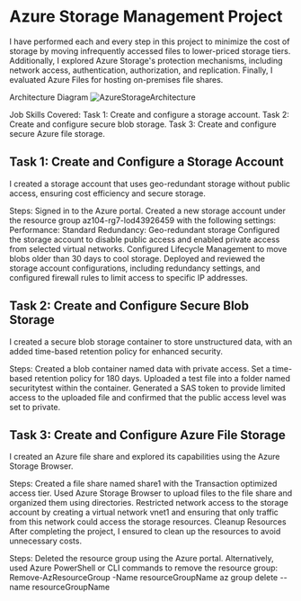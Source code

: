 # Azure Storage Management Project
I have performed each and every step in this project to minimize the cost of storage by moving infrequently accessed files to lower-priced storage tiers. Additionally, I explored Azure Storage's protection mechanisms, including network access, authentication, authorization, and replication. Finally, I evaluated Azure Files for hosting on-premises file shares.

Architecture Diagram
![AzureStorageArchitecture](https://github.com/user-attachments/assets/a82d7428-7c2e-42ff-8ae3-effbc919c567)

Job Skills Covered:
Task 1: Create and configure a storage account.
Task 2: Create and configure secure blob storage.
Task 3: Create and configure secure Azure file storage.

## Task 1: Create and Configure a Storage Account
I created a storage account that uses geo-redundant storage without public access, ensuring cost efficiency and secure storage.

Steps:
Signed in to the Azure portal.
Created a new storage account under the resource group az104-rg7-lod43926459 with the following settings:
Performance: Standard
Redundancy: Geo-redundant storage
Configured the storage account to disable public access and enabled private access from selected virtual networks.
Configured Lifecycle Management to move blobs older than 30 days to cool storage.
Deployed and reviewed the storage account configurations, including redundancy settings, and configured firewall rules to limit access to specific IP addresses.

## Task 2: Create and Configure Secure Blob Storage
I created a secure blob storage container to store unstructured data, with an added time-based retention policy for enhanced security.

Steps:
Created a blob container named data with private access.
Set a time-based retention policy for 180 days.
Uploaded a test file into a folder named securitytest within the container.
Generated a SAS token to provide limited access to the uploaded file and confirmed that the public access level was set to private.

## Task 3: Create and Configure Azure File Storage
I created an Azure file share and explored its capabilities using the Azure Storage Browser.

Steps:
Created a file share named share1 with the Transaction optimized access tier.
Used Azure Storage Browser to upload files to the file share and organized them using directories.
Restricted network access to the storage account by creating a virtual network vnet1 and ensuring that only traffic from this network could access the storage resources.
Cleanup Resources
After completing the project, I ensured to clean up the resources to avoid unnecessary costs.

Steps:
Deleted the resource group using the Azure portal.
Alternatively, used Azure PowerShell or CLI commands to remove the resource group:
Remove-AzResourceGroup -Name resourceGroupName
az group delete --name resourceGroupName

